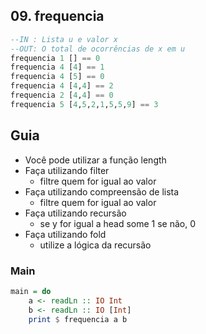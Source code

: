 ## 09. frequencia
[](solver.hs)
```hs
--IN : Lista u e valor x
--OUT: O total de ocorrências de x em u
frequencia 1 [] == 0
frequencia 4 [4] == 1
frequencia 4 [5] == 0
frequencia 4 [4,4] == 2
frequencia 2 [4,4] == 0
frequencia 5 [4,5,2,1,5,5,9] == 3
```

## Guia
- Você pode utilizar a função length
- Faça utilizando filter
    - filtre quem for igual ao valor
- Faça utilizando compreensão de lista
    - filtre quem for igual ao valor
- Faça utilizando recursão
    - se y for igual a head some 1 se não, 0
- Faça utilizando fold
    - utilize a lógica da recursão


<!--MAIN_BEGIN-->
### Main
```hs
main = do
    a <- readLn :: IO Int
    b <- readLn :: IO [Int]
    print $ frequencia a b

```
<!--MAIN_END-->















